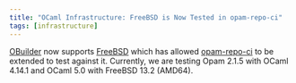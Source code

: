 ```yaml
---
title: "OCaml Infrastructure: FreeBSD is Now Tested in opam-repo-ci"
tags: [infrastructure]
---
```


[OBuilder](https://github.com/ocurrent/obuilder/issues/109)
now supports [FreeBSD](https://www.freebsd.org) which has allowed
[opam-repo-ci](https://opam.ci.ocaml.org) to be extended to test against
it.  Currently, we are testing Opam 2.1.5 with OCaml 4.14.1 and OCaml
5.0 with FreeBSD 13.2 (AMD64).

